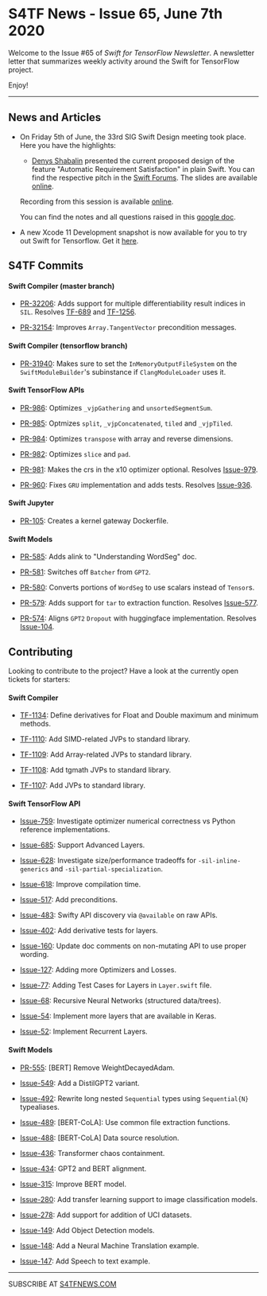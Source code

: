 
S4TF News - Issue 65, June 7th 2020
===================

Welcome to the Issue #65 of *Swift for TensorFlow Newsletter*. A newsletter letter that summarizes weekly activity around the Swift for TensorFlow project.

Enjoy!

---

## News and Articles

* On Friday 5th of June, the 33rd SIG Swift Design meeting took place. Here you have the highlights:

	* [Denys Shabalin](https://twitter.com/den_sh) presented the current proposed design of the feature "Automatic Requirement Satisfaction" in plain Swift. You can find the respective pitch in the [Swift Forums](https://forums.swift.org/t/automatic-requirement-satisfaction-in-plain-swift/37158?u=victor_guerra). The slides are available [online](https://drive.google.com/file/d/1_BC72FcmvtnrTPEwR75bNqE__rOPh7_I/view?usp=sharing).

	Recording from this session is available [online](https://drive.google.com/file/d/1I5B6MlPkoapL1lpXTNzjBi5rdDzNd08o/view?usp=sharing).

	You can find the notes and all questions raised in this [google doc](https://docs.google.com/document/d/1Fm56p5rV1t2Euh6WLtBFKGqI43ozC3EIjReyLk-LCLU/edit#heading=h.ybjihr2k1s4).


* A new Xcode 11 Development snapshot is now available for you to try out Swift for Tensorflow. Get it [here](https://storage.googleapis.com/swift-tensorflow/mac/swift-tensorflow-DEVELOPMENT-2020-06-03-a-osx.pkg).

## S4TF Commits

#### Swift Compiler (master branch)

* [PR-32206](https://github.com/apple/swift/pull/32206): Adds support for multiple differentiability result indices in `SIL`. Resolves [TF-689](https://bugs.swift.org/browse/TF-689) and [TF-1256](https://bugs.swift.org/browse/TF-1256).

* [PR-32154](https://github.com/apple/swift/pull/32154): Improves `Array.TangentVector` precondition messages.

#### Swift Compiler (tensorflow branch)

* [PR-31940](https://github.com/apple/swift/pull/31940): Makes sure to set the `InMemoryOutputFileSystem` on the `SwiftModuleBuilder`'s subinstance if `ClangModuleLoader` uses it.

#### Swift TensorFlow APIs

* [PR-986](https://github.com/tensorflow/swift-apis/pull/986): Optimizes `_vjpGathering` and `unsortedSegmentSum`.

* [PR-985](https://github.com/tensorflow/swift-apis/pull/985): Optmizes `split`, `_vjpConcatenated`, `tiled` and `_vjpTiled`.

* [PR-984](https://github.com/tensorflow/swift-apis/pull/984): Optimizes `transpose` with array and reverse dimensions.

* [PR-982](https://github.com/tensorflow/swift-apis/pull/982): Optimizes `slice` and `pad`.

* [PR-981](https://github.com/tensorflow/swift-apis/pull/981): Makes the crs in the x10 optimizer optional. Resolves [Issue-979](https://github.com/tensorflow/swift-apis/issues/979).

* [PR-960](https://github.com/tensorflow/swift-apis/pull/960): Fixes `GRU` implementation and adds tests. Resolves [Issue-936](https://github.com/tensorflow/swift-apis/issues/936).

#### Swift Jupyter

* [PR-105](https://github.com/google/swift-jupyter/pull/105): Creates a kernel gateway Dockerfile.

#### Swift Models

* [PR-585](https://github.com/tensorflow/swift-models/pull/585): Adds alink to "Understanding WordSeg" doc.

* [PR-581](https://github.com/tensorflow/swift-models/pull/581): Switches off `Batcher` from `GPT2`.

* [PR-580](https://github.com/tensorflow/swift-models/pull/580): Converts portions of `WordSeg` to use scalars instead of `Tensor`s. 

* [PR-579](https://github.com/tensorflow/swift-models/pull/579): Adds support for `tar` to extraction function. Resolves [Issue-577](https://github.com/tensorflow/swift-models/issues/577).

* [PR-574](https://github.com/tensorflow/swift-models/pull/574): Aligns `GPT2` `Dropout` with huggingface implementation. Resolves [Issue-104](https://github.com/tensorflow/swift-models/issues/104).

## Contributing

Looking to contribute to the project? Have a look at the currently open tickets for starters:

#### Swift Compiler

* [TF-1134](https://bugs.swift.org/browse/TF-1134): Define derivatives for Float and Double maximum and minimum methods.

* [TF-1110](https://bugs.swift.org/browse/TF-1110): Add SIMD-related JVPs to standard library.

* [TF-1109](https://bugs.swift.org/browse/TF-1109): Add Array-related JVPs to standard library.

* [TF-1108](https://bugs.swift.org/browse/TF-1108): Add tgmath JVPs to standard library.

* [TF-1107](https://bugs.swift.org/browse/TF-1107): Add JVPs to standard library.

#### Swift TensorFlow API

* [Issue-759](https://github.com/tensorflow/swift-apis/issues/759): Investigate optimizer numerical correctness vs Python reference implementations.

* [Issue-685](https://github.com/tensorflow/swift-apis/issues/685): Support Advanced Layers.

* [Issue-628](https://github.com/tensorflow/swift-apis/issues/628): Investigate size/performance tradeoffs for `-sil-inline-generics` and `-sil-partial-specialization`.

* [Issue-618](https://github.com/tensorflow/swift-apis/issues/618): Improve compilation time.

* [Issue-517](https://github.com/tensorflow/swift-apis/issues/517): Add preconditions. 

* [Issue-483](https://github.com/tensorflow/swift-apis/issues/483): Swifty API discovery via `@available` on raw APIs.

* [Issue-402](https://github.com/tensorflow/swift-apis/issues/402): Add derivative tests for layers.

* [Issue-160](https://github.com/tensorflow/swift-apis/issues/160): Update doc comments on non-mutating API to use proper wording.

* [Issue-127](https://github.com/tensorflow/swift-apis/issues/127): Adding more Optimizers and Losses.

* [Issue-77](https://github.com/tensorflow/swift-apis/issues/77):  Adding Test Cases for Layers in `Layer.swift` file.

* [Issue-68](https://github.com/tensorflow/swift-apis/issues/68): Recursive Neural Networks (structured data/trees).

* [Issue-54](https://github.com/tensorflow/swift-apis/issues/54): Implement more layers that are available in Keras.

* [Issue-52](https://github.com/tensorflow/swift-apis/issues/52): Implement Recurrent Layers.

#### Swift Models

* [PR-555](https://github.com/tensorflow/swift-models/issues/555): [BERT] Remove WeightDecayedAdam.

* [Issue-549](https://github.com/tensorflow/swift-models/issues/549): Add a DistilGPT2 variant.

* [Issue-492](https://github.com/tensorflow/swift-models/issues/492): Rewrite long nested `Sequential` types using `Sequential{N}` typealiases.

* [Issue-489](https://github.com/tensorflow/swift-models/issues/489): [BERT-CoLA]: Use common file extraction functions.

* [Issue-488](https://github.com/tensorflow/swift-models/issues/488): [BERT-CoLA] Data source resolution.

* [Issue-436](https://github.com/tensorflow/swift-models/issues/436): Transformer chaos containment.

* [Issue-434](https://github.com/tensorflow/swift-models/issues/434): GPT2 and BERT alignment.

* [Issue-315](https://github.com/tensorflow/swift-models/issues/315): Improve BERT model.

* [Issue-280](https://github.com/tensorflow/swift-models/issues/280): Add transfer learning support to image classification models.

* [Issue-278](https://github.com/tensorflow/swift-models/issues/278): Add support for addition of UCI datasets.

* [Issue-149](https://github.com/tensorflow/swift-models/issues/149): Add Object Detection models.

* [Issue-148](https://github.com/tensorflow/swift-models/issues/148): Add a Neural Machine Translation example. 

* [Issue-147](https://github.com/tensorflow/swift-models/issues/147): Add Speech to text example.

---

SUBSCRIBE AT [S4TFNEWS.COM](https://www.s4tfnews.com/)
